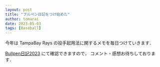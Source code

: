 ```yaml
---
layout: post
title: "ブルペン日記をつけ始めた"
author: tomarai
date: 2023-05-03
tags: [Baseball]
---
```


今年は TampaBay Rays の投手起用法に関するメモを毎日つけていきます．

[Bullpen日記2023](https://tomarai.github.io/tbr_bullpen_2023/) にて確認できますので，
コメント・感想お待ちしております．
